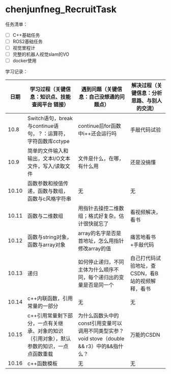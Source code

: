 # chenjunfneg_RecruitTask
任务清单：
- [ ] C++基础任务
- [ ] ROS2基础任务
- [ ] 视觉里程计
- [ ] 完整的机器人视觉slam的VO
- [ ] docker使用

学习记录：

| 日期| 学习过程（关键信息：知识点、技能 查阅平台 链接）| 遇到问题（关键信息：自己没想通的问题点）|解决过程（关键信息：分析思路、与别人的交流）|
|--------|--------------------------------------------------------|--------------------------------------------------------|--------------------------------------------------------|
|10.8|Switch语句，break与continue语句，？：运算符，字符函数库cctype|continue后for函数中i++还会运行吗|手敲代码试验|
|10.9|简单的文件输入和输出，文本I/O文本文件，写入/读取文件|文件是什么，在哪，有什么用|还是没搞懂|
|10.10|函数参数和按值传递，函数与数组，函数与c风格字符串|无|无|
|10.11|函数与二维数组|用指针去操控二维数组；格式好复杂。估计很快就忘了|看视频解决，看书|
|10.12|函数与string对象，函数与array对象|array的名字是否是首地址，怎么用指针修改array的值|痛苦地看书+手敲代码|
|10.13|递归|如何停止递归，不同主体为什么顺序不同，每个递归出的变量是否是同一个|自己打代码试验地址，查CSDN，看B站的视频解释，看书|
|10.14|c++内联函数，引用常量的一部分|无|无|
|10.15|c++引用常量剩下部分，一点有关继承、对象的知识（引用对象），默认参数的知识，一点点函数重载|为什么函数头中的const引用变量可以调用不同类型实参？void stove（double && r3）中的&&指什么？|万能的CSDN|
|10.16|c++函数模板|无|无|

